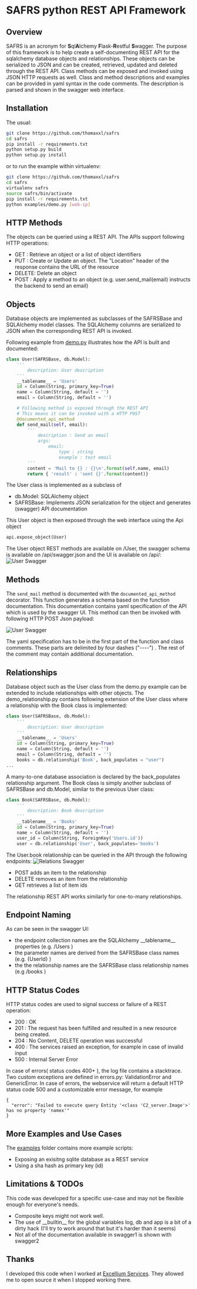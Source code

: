 # SAFRS python REST API Framework

## Overview

SAFRS is an acronym for **S**ql**A**lchemy **F**lask-**R**estful **S**wagger. The purpose of this framework is to help create a self-documenting REST API for the sqlalchemy database objects and relationships. These objects can be serialized to JSON and can be created, retrieved, updated and deleted through the REST API. Class methods can be exposed and invoked using JSON HTTP requests as well. Class and method descriptions and examples can be provided in yaml syntax in the code comments. The description is parsed and shown in the swagger web interface.


## Installation

The usual:

```bash
git clone https://github.com/thomaxxl/safrs
cd safrs
pip install -r requirements.txt
python setup.py build
python setup.py install
```

or to run the example within virtualenv:

```bash
git clone https://github.com/thomaxxl/safrs
cd safrs
virtualenv safrs
source safrs/bin/activate
pip install -r requirements.txt
python examples/demo.py [web-ip]
```

## HTTP Methods

The objects can be queried using a REST API. The APIs support following HTTP operations:

- GET : Retrieve an object or a list of object identifiers
- PUT : Create or Update an object. The "Location" header of the response contains the URL of the resource
- DELETE: Delete an object
- POST : Apply a method to an object (e.g. user.send_mail(email) instructs the backend to send an email)

## Objects

Database objects are implemented as subclasses of the SAFRSBase and SQLAlchemy model classes. The SQLAlchemy columns are serialized to JSON when the corresponding REST API is invoked. 

Following example from [demo.py](examples/demo.py) illustrates how the API is built and documented:

```python
class User(SAFRSBase, db.Model):
    '''
        description: User description
    '''
    __tablename__ = 'Users'
    id = Column(String, primary_key=True)
    name = Column(String, default = '')
    email = Column(String, default = '')

    # Following method is exposed through the REST API 
    # This means it can be invoked with a HTTP POST
    @documented_api_method
    def send_mail(self, email):
        '''
            description : Send an email
            args:
                email:
                    type : string 
                    example : test email
        '''
        content = 'Mail to {} : {}\n'.format(self.name, email)
        return { 'result' : 'sent {}'.format(content)}

```

The User class is implemented as a subclass of 
- db.Model: SQLAlchemy object
- SAFRSBase: Implements JSON serialization for the object and generates (swagger) API documentation

This User object is then exposed through the web interface using the Api object

```python 
api.expose_object(User)
``` 

The User object REST methods are available on /User, the swagger schema is available on /api/swagger.json and the UI is available on /api/:
![User Swagger](docs/images/USER_swagger.png)

## Methods

The ```send_mail``` method is documented with the ```documented_api_method``` decorator. 
This function generates a schema based on the function documentation. This documentation contains yaml specification of the API which is used by the swagger UI. 
This method can then be invoked with following HTTP POST Json payload:

![User Swagger](docs/images/POST_swagger.png)

The yaml specification has to be in the first part of the function and class comments. These parts are delimited by four dashes ("----") . The rest of the comment may contain additional documentation.

## Relationships

Database object such as the User class from the demo.py example can be extended to include relationships with other objects. The demo_relationship.py contains following extension of the User class where a relationship with the Book class is implemented:

```python
class User(SAFRSBase, db.Model):
    '''
        description: User description
    '''
    __tablename__ = 'Users'
    id = Column(String, primary_key=True)
    name = Column(String, default = '')
    email = Column(String, default = '')
    books = db.relationship('Book', back_populates = "user")
...
``` 

A many-to-one database association is declared by the back_populates relationship argument.
The Book class is simply another subclass of SAFRSBase and db.Model, similar to the previous User class:

```python
class Book(SAFRSBase, db.Model):
    '''
        description: Book description
    '''
    __tablename__ = 'Books'
    id = Column(String, primary_key=True)
    name = Column(String, default = '')
    user_id = Column(String, ForeignKey('Users.id'))
    user = db.relationship('User', back_populates='books')
```

The User.book relationship can be queried in the API through the following endpoints:
![Relations Swagger](docs/images/Relations_swagger.png)

- POST adds an item to the relationship
- DELETE removes an item from the relationship
- GET retrieves a list of item ids

The relationship REST API works similarly for one-to-many relationships. 

## Endpoint Naming
As can be seen in the swagger UI:
- the endpoint collection names are the SQLAlchemy \_\_tablename\_\_ properties (e.g. /Users )
- the parameter names are derived from the SAFRSBase class names (e.g. {UserId} )
- the the relationship names are the SAFRSBase class relationship names (e.g /books )

## HTTP Status Codes

HTTP status codes are used to signal success or failure of a REST operation: 
- 200 : OK 
- 201 : The request has been fulfilled and resulted in a new resource being created.
- 204 : No Content, DELETE operation was successful
- 400 : The services raised an exception, for example in case of invalid input
- 500 : Internal Server Error

In case of errors( status codes 400+ ), the log file contains a stacktrace. 
Two custom exceptions are defined in errors.py: ValidationError and GenericError. 
In case of errors, the webservice will return a default HTTP status code 500 and a customizable error message, for example

```
{
  "error": "Failed to execute query Entity '<class 'C2_server.Image'>' has no property 'namex'"
}
```

## More Examples and Use Cases
The [examples](examples) folder contains more example scripts:
- Exposing an exisitng sqlite database as a REST service
- Using a sha hash as primary key (id)

## Limitations & TODOs

This code was developed for a specific use-case and may not be flexible enough for everyone's needs. 

- Composite keys might not work well.
- The use of \_\_builtin\_\_ for the global variables log, db and app is a bit of a dirty hack (I'll try to work around that but it's harder than it seems)
- Not all of the documentation available in swagger1 is shown with swagger2

## Thanks

I developed this code when I worked at [Excellium Services](https://www.excellium-services.com/). They allowed me to open source it when I stopped working there. 

